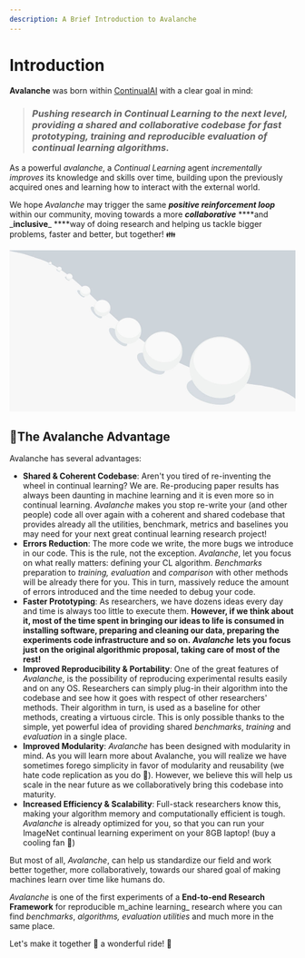 ```yaml
---
description: A Brief Introduction to Avalanche
---
```


# Introduction

**Avalanche** was born within [ContinualAI](https://www.continualai.org/) with a clear goal in mind:

> ### _Pushing research in Continual Learning to the next level, providing a shared and collaborative codebase for fast prototyping, training and reproducible evaluation of continual learning algorithms._

As a powerful _avalanche_, a _Continual Learning_ agent _incrementally_ _improves_ its knowledge and skills over time, building upon the previously acquired ones and learning how to interact with the external world.

We hope _Avalanche_ may trigger the same _**positive reinforcement loop**_ within our community, moving towards a more _**collaborative**_ **\*\*and \_**inclusive**\_ \*\***way of doing research and helping us tackle bigger problems, faster and better, but together! 👪

![The &quot;snowball effect&quot;: how a simple tool becomes an Avalanche through collaboration. ](../.gitbook/assets/snowball-1.jpg)

## 💪The Avalanche Advantage

Avalanche has several advantages:

* **Shared & Coherent Codebase**: Aren't you tired of re-inventing the wheel in continual learning? We are. Re-producing paper results has always been daunting in machine learning and it is even more so in continual learning. _Avalanche_ makes you stop re-write your \(and other people\) code all over again with a coherent and shared codebase that provides already all the utilities, benchmark, metrics and baselines you may need for your next great continual learning research project! 
* **Errors Reduction**: The more code we write, the more bugs we introduce in our code. This is the rule, not the exception. _Avalanche_, let you focus on what really matters: defining your CL algorithm. _Benchmarks_ preparation to _training,_ _evaluation_ and _comparison_ with other methods will be already there for you. This in turn, massively reduce the amount of errors introduced and the time needed to debug your code. 
* **Faster Prototyping**: As researchers, we have dozens ideas every day and time is always too little to execute them.  **However, if we think about it, most of the time spent in bringing our ideas to life is consumed in installing software, preparing and cleaning our data, preparing the experiments code infrastructure and so on.** _**Avalanche**_ **lets you focus just on the original algorithmic proposal, taking care of most of the rest!** 
* **Improved Reproducibility & Portability**: One of the great features of _Avalanche_, is the possibility of reproducing experimental results easily and on any OS. Researchers can simply plug-in their algorithm into the codebase and see how it goes with respect of other researchers' methods. Their algorithm in turn, is used as a baseline for other methods, creating a virtuous circle. This is only possible thanks to the simple, yet powerful idea of providing shared _benchmarks_, _training_ and _evaluation_ in a single place. 
* **Improved Modularity**: _Avalanche_ has been designed with modularity in mind. As you will learn more about Avalanche, you will realize we have sometimes forego simplicity in favor of modularity and reusability \(we hate code replication as you do 🤪\). However, we believe this will help us scale in the near future as we collaboratively bring this codebase into maturity.  
* **Increased Efficiency & Scalability**: Full-stack researchers know this, making your algorithm memory and computationally efficient is tough. _Avalanche_ is already optimized for you, so that you can run your ImageNet continual learning experiment on your 8GB laptop! \(buy a cooling fan 💨\)

But most of all, _Avalanche_, can help us standardize our field and work better together, more collaboratively, towards our shared goal of making machines learn over time like humans do.

_Avalanche_ is one of the first experiments of a **End-to-end Research Framework** for reproducible m_achine learning_ research where you can find _benchmarks_, _algorithms, evaluation utilities_ and much more in the same place.

Let's make it together 👫 a wonderful ride! 🎈

